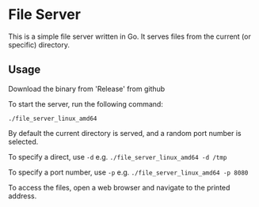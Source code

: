 # File Server

This is a simple file server written in Go. It serves files from the current (or specific) directory.

## Usage

Download the binary from 'Release' from github

To start the server, run the following command:

`./file_server_linux_amd64`

By default the current directory is served, and a random port number is selected.


To specify a direct, use `-d`
e.g. 
`./file_server_linux_amd64 -d /tmp`

To specify a port number, use `-p`
e.g.
`./file_server_linux_amd64 -p 8080`

To access the files, open a web browser and navigate to the printed address.

